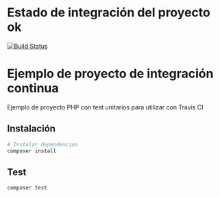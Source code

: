 # Estado de integración del proyecto ok

[![Build Status](https://travis-ci.com/organizacion-sesion-3-Manuel-Arnau/sesion5-1-travis.svg?branch=master)](https://travis-ci.com/organizacion-sesion-3-Manuel-Arnau/sesion5-1-travis)
# Ejemplo de proyecto de integración continua

Ejemplo de proyecto PHP con test unitarios para utilizar con Travis CI

## Instalación

``` bash
# Instalar dependencias
composer install
```

## Test

``` bash
composer test
```
